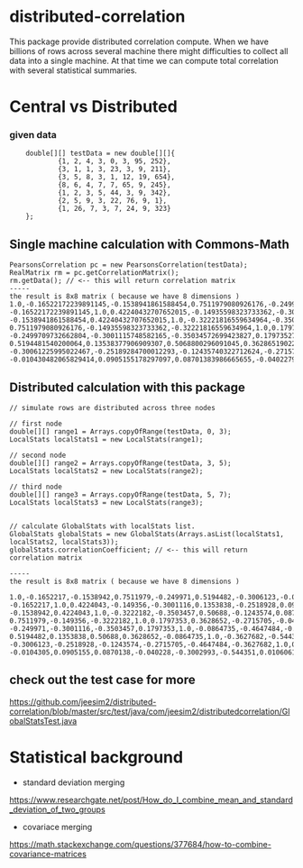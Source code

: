 # distributed-correlation
This package provide distributed correlation compute.
When we have billions of rows across several machine there might difficulties to collect all data into a single machine.
At that time we can compute total correlation with several statistical summaries.

# Central vs Distributed

### given data
```
    double[][] testData = new double[][]{
            {1, 2, 4, 3, 0, 3, 95, 252},
            {3, 1, 1, 3, 23, 3, 9, 211},
            {3, 5, 8, 3, 1, 12, 19, 654},
            {8, 6, 4, 7, 7, 65, 9, 245},
            {1, 2, 3, 5, 44, 3, 9, 342},
            {2, 5, 9, 3, 22, 76, 9, 1},
            {1, 26, 7, 3, 7, 24, 9, 323}
    };
```

## Single machine calculation with Commons-Math
```
PearsonsCorrelation pc = new PearsonsCorrelation(testData);
RealMatrix rm = pc.getCorrelationMatrix();
rm.getData(); // <-- this will return correlation matrix
-----
the result is 8x8 matrix ( because we have 8 dimensions )
1.0,-0.16522172239891145,-0.1538941861588454,0.7511979080926176,-0.2499709732662804,0.5194481540200064,-0.30061225995022467,-0.010430482065829414,
-0.16522172239891145,1.0,0.42240432707652015,-0.14935598323733362,-0.3001115748582165,0.13538377906909307,-0.25189284700012293,0.0905155178297097,
-0.1538941861588454,0.42240432707652015,1.0,-0.32221816559634964,-0.35034572699423827,0.5068800296091045,-0.12435740322712624,0.08701383986665655,
0.7511979080926176,-0.14935598323733362,-0.32221816559634964,1.0,0.17973527053939675,0.36286519022218816,-0.27157052726627057,-0.04022795234533219,
-0.2499709732662804,-0.3001115748582165,-0.35034572699423827,0.17973527053939675,1.0,-0.08647345173262828,-0.4647483604970352,-0.30029929753314133,
0.5194481540200064,0.13538377906909307,0.5068800296091045,0.36286519022218816,-0.08647345173262828,1.0,-0.3627681799671043,-0.5443510243133955,
-0.30061225995022467,-0.25189284700012293,-0.12435740322712624,-0.27157052726627057,-0.4647483604970352,-0.3627681799671043,1.0,0.010606088380907614,
-0.010430482065829414,0.0905155178297097,0.08701383986665655,-0.04022795234533219,-0.30029929753314133,-0.5443510243133955,0.010606088380907614,1.0,

```

## Distributed calculation with this package
```
// simulate rows are distributed across three nodes

// first node
double[][] range1 = Arrays.copyOfRange(testData, 0, 3);
LocalStats localStats1 = new LocalStats(range1);

// second node
double[][] range2 = Arrays.copyOfRange(testData, 3, 5);
LocalStats localStats2 = new LocalStats(range2);

// third node
double[][] range3 = Arrays.copyOfRange(testData, 5, 7);
LocalStats localStats3 = new LocalStats(range3);


// calculate GlobalStats with localStats list.
GlobalStats globalStats = new GlobalStats(Arrays.asList(localStats1, localStats2, localStats3));
globalStats.correlationCoefficient; // <-- this will return correlation matrix

-----
the result is 8x8 matrix ( because we have 8 dimensions )

1.0,-0.1652217,-0.1538942,0.7511979,-0.249971,0.5194482,-0.3006123,-0.0104305,
-0.1652217,1.0,0.4224043,-0.149356,-0.3001116,0.1353838,-0.2518928,0.0905155,
-0.1538942,0.4224043,1.0,-0.3222182,-0.3503457,0.50688,-0.1243574,0.0870138,
0.7511979,-0.149356,-0.3222182,1.0,0.1797353,0.3628652,-0.2715705,-0.040228,
-0.249971,-0.3001116,-0.3503457,0.1797353,1.0,-0.0864735,-0.4647484,-0.3002993,
0.5194482,0.1353838,0.50688,0.3628652,-0.0864735,1.0,-0.3627682,-0.544351,
-0.3006123,-0.2518928,-0.1243574,-0.2715705,-0.4647484,-0.3627682,1.0,0.0106061,
-0.0104305,0.0905155,0.0870138,-0.040228,-0.3002993,-0.544351,0.0106061,1.0,
```


## check out the test case for more
https://github.com/jeesim2/distributed-correlation/blob/master/src/test/java/com/jeesim2/distributedcorrelation/GlobalStatsTest.java

# Statistical background
* standard deviation merging

https://www.researchgate.net/post/How_do_I_combine_mean_and_standard_deviation_of_two_groups

* covariace merging

https://math.stackexchange.com/questions/377684/how-to-combine-covariance-matrices

